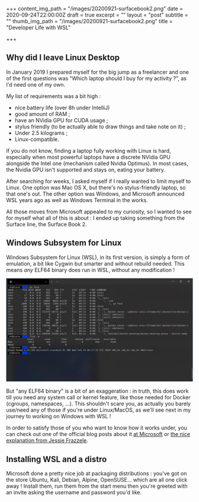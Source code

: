 +++
content_img_path = "/images/20200921-surfacebook2.png"
date = 2020-09-24T22:00:00Z
draft = true
excerpt = ""
layout = "post"
subtitle = ""
thumb_img_path = "/images/20200921-surfacebook2.png"
title = "Developer Life with WSL"

+++
## Why did I leave Linux Desktop

In January 2019 I prepared myself for the big jump as a freelancer and one of the first questions was "Which laptop should I buy for my activity ?", as I'd need one of my own.

My list of requirements was a bit high :

* nice battery life (over 8h under IntelliJ)
* good amount of RAM ;
* have an NVidia GPU for CUDA usage ;
* stylus friendly (to be actually able to draw things and take note on it) ;
* Under 2.5 kilograms ;
* Linux-compatible.

If you do not know, finding a laptop fully working with Linux is hard, especially when most powerful laptops have a discrete NVidia GPU alongside the Intel one (mechanism called Nvidia Optimus). In most cases, the Nvidia GPU isn't supported and stays on, eating your battery.

After searching for weeks, I asked myself if I really wanted to limit myself to Linux. One option was Mac OS X, but there's no stylus-friendly laptop, so that one's out. The other option was Windows, and Microsoft announced WSL years ago as well as Windows Terminal in the works.

All those moves from Microsoft appealed to my curiosity, so I wanted to see for myself what all of this is about : I ended up taking something from the Surface line, the Surface Book 2.

## Windows Subsystem for Linux

Windows Subsystem for Linux (WSL), in its first version, is simply a form of emulation, a bit like Cygwin but smarter and without rebuild needed. This means _any_ ELF64 binary does run in WSL, without any modification !

![](/images/2020-09-22.png "Linux binaries from Ubuntu running !")

But "any ELF64 binary" is a bit of an exaggeration : in truth, this does work till you need any system call or kernel feature, like those needed for Docker (cgroups, namespaces, …). This shouldn't scare you, as actually you barely use/need any of those if you're under Linux/MacOS, as we'll see next in my journey to working on Windows with WSL !

In order to satisfy those of you who want to know how it works under, you can check out one of the official blog posts about it [at Microsoft](https://blogs.msdn.microsoft.com/wsl/2016/04/22/windows-subsystem-for-linux-overview/) or [the nice explanation from Jessie Frazzele]( "https://blog.jessfraz.com/post/windows-for-linux-nerds/").

## Installing WSL and a distro

Microsoft done a pretty nice job at packaging distributions : you've got on the store Ubuntu, Kali, Debian, Alpine, OpenSUSE… which are all one click away ! Install them, run them from the start menu then you're greeted with an invite asking the username and password you'd like.